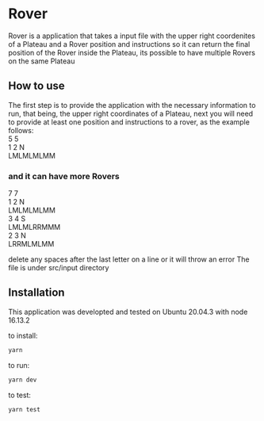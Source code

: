 # Rover

Rover is a application that takes a input file with the upper right coordenites of a Plateau and a Rover position
and instructions so it can return the final position of the Rover inside the Plateau, its possible to have multiple
Rovers on the same Plateau

## How to use

The first step is to provide the application with the necessary information to run, that being, the upper right coordinates of a Plateau, next you will need to provide at least one position and instructions to a rover, as the example follows:  
5 5  
1 2 N  
LMLMLMLMM

### and it can have more Rovers

7 7  
1 2 N  
LMLMLMLMM  
3 4 S  
LMLMLRRMMM  
2 3 N  
LRRMLMLMM

delete any spaces after the last letter on a line or it will throw an error
The file is under src/input directory

## Installation

This application was developted and tested on Ubuntu 20.04.3 with node 16.13.2

to install:

```bash
yarn
```

to run:

```bash
yarn dev
```

to test:

```bash
yarn test
```
